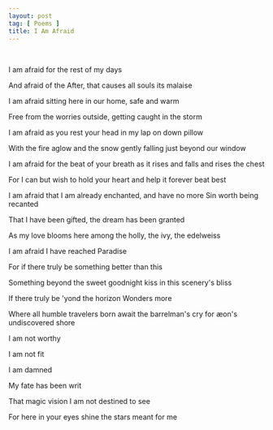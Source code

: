 ```yaml
---
layout: post
tag: [ Poems ]
title: I Am Afraid
---
```


<br/>

I am afraid for the rest of my days

And afraid of the After, that causes all souls its malaise

I am afraid sitting here in our home, safe and warm

Free from the worries outside, getting caught in the storm

I am afraid as you rest your head in my lap on down pillow

With the fire aglow and the snow gently falling just beyond our window

I am afraid for the beat of your breath as it rises and falls and rises the chest

For I can but wish to hold your heart and help it forever beat best

I am afraid that I am already enchanted, and have no more Sin worth being recanted

That I have been gifted, the dream has been granted

As my love blooms here among the holly, the ivy, the edelweiss

I am afraid I have reached Paradise

For if there truly be something better than this

Something beyond the sweet goodnight kiss in this scenery's bliss

If there truly be 'yond the horizon Wonders more

Where all humble travelers born await the barrelman's cry for æon's undiscovered shore

I am not worthy

I am not fit

I am damned

My fate has been writ

That magic vision I am not destined to see

For here in your eyes shine the stars meant for me

<br/>
